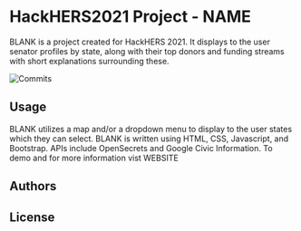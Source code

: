 # HackHERS2021 Project - NAME

BLANK is a project created for HackHERS 2021. It displays to the user senator profiles by state, along with their top donors and funding streams with short explanations surrounding these.

![Commits](https://img.shields.io/github/last-commit/dragonhaert/HackHERS2021/main)

## Usage

BLANK utilizes a map and/or a dropdown menu to display to the user states which they can select.
BLANK is written using HTML, CSS, Javascript, and Bootstrap. APIs include OpenSecrets and Google Civic Information. To demo and for more information vist WEBSITE

## Authors



## License
